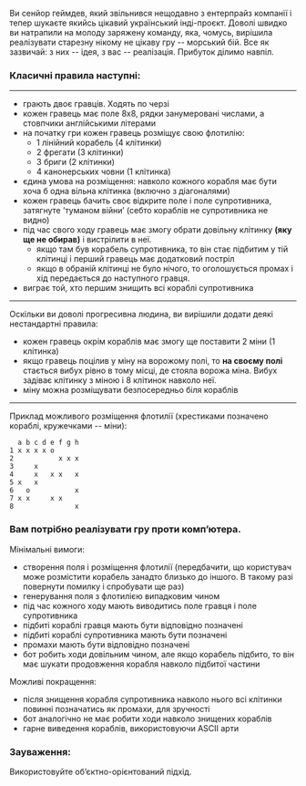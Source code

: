 Ви сенйор геймдев, який звільнився нещодавно з ентерпрайз компанії і тепер шукаєте
якийсь цікавий український інді-проєкт. Доволі швидко ви натрапили на
молоду заряжену команду, яка, чомусь, вирішила реалізувати старезну нікому не
цікаву гру -- морський бій. Все як зазвичай: з них -- ідея, з вас -- реалізація.
Прибуток ділимо навпіл.

### Класичні правила наступні:
-----
- грають двоє гравців. Ходять по черзі
- кожен гравець має поле 8х8, рядки занумеровані числами, а стовпчики англійськими літерами
- на початку гри кожен гравець розміщує свою флотилію:
    - 1 лінійний корабель (4 клітинки)
    - 2 фрегати (3 клітинки)
    - 3 бриги (2 клітинки)
    - 4 канонерських човни (1 клітинка)
- єдина умова на розміщення: навколо кожного корабля має бути хоча б одна вільна клітинка (включно з діагоналями)
- кожен гравець бачить своє відкрите поле і поле супротивника, затягнуте ʼтуманом війниʼ (себто кораблів не супротивника не видно)
- під час свого ходу гравець має змогу обрати довільну клітинку __(яку ще не обирав)__ і вистрілити в неї.
    - якщо там був корабель супротивника, то він стає підбитим у тій клітинці і перший гравець має додатковий постріл
    - якщо в обраній клітинці не було нічого, то оголошується промах і хід передається до наступного гравця.
- виграє той, хто першим знищить всі кораблі супротивника
-------

Оскільки ви доволі прогресивна людина, ви вирішили додати деякі нестандартні правила:

- кожен гравець окрім кораблів має змогу ще поставити 2 міни (1 клітинка)
- якщо гравець поцілив у міну на ворожому полі, то __на своєму полі__ стається вибух рівно в тому місці, де стояла ворожа міна. Вибух задіває клітинку з міною і 8 клітинок навколо неї.
- міну можна розміщувати безпосередньо біля кораблів
----

Приклад можливого розміщення флотилії (хрестиками позначено кораблі, кружечками -- міни):

```
  a b c d e f g h
1 x x x x o
2           x x x
3     x
4     x   x x   x
5 x   x
6   o           x
7 x x     x x
8               x
```

### Вам потрібно реалізувати гру проти компʼютера.

Мінімальні вимоги:
- створення поля і розміщення флотилії (передбачити, що користувач може розмістити корабель занадто близько до іншого. В такому разі повернути помилку і спробувати ще раз)
- генерування поля з флотилією випадковим чином
- під час кожного ходу мають виводитись поле гравця і поле супротивника
- підбиті кораблі гравця мають бути відповідно позначені
- підбиті кораблі супротивника мають бути позначені
- промахи мають бути відповідно позначені
- бот робить ходи довільним чином, але якщо корабель підбито, то він має шукати продовження корабля навколо підбитої частини

Можливі покращення:

- після знищення корабля супротивника навколо нього всі клітинки повинні позначатись як промахи, для зручності
- бот аналогічно не має робити ходи навколо знищених кораблів
- гарне виведення кораблів, використовуючи ASCII арти


### Зауваження:
Використовуйте обʼєктно-орієнтований підхід.
